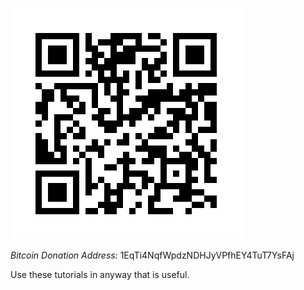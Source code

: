 ![Image](./1EqTi4NqfWpdzNDHJyVPfhEY4TuT7YsFAj.png?raw=true)

*Bitcoin Donation Address:* 1EqTi4NqfWpdzNDHJyVPfhEY4TuT7YsFAj

Use these tutorials in anyway that is useful.
